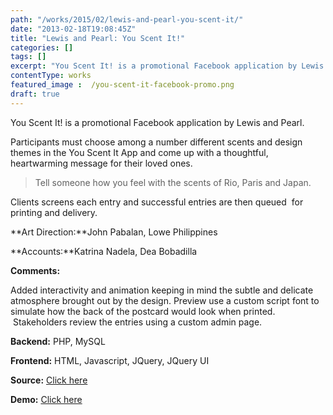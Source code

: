 ```yaml
---
path: "/works/2015/02/lewis-and-pearl-you-scent-it/"
date: "2013-02-18T19:08:45Z"
title: "Lewis and Pearl: You Scent It!"
categories: []
tags: []
excerpt: "You Scent It! is a promotional Facebook application by Lewis and Pearl.Participants must choose amo..."
contentType: works
featured_image :  /you-scent-it-facebook-promo.png
draft: true
---
```


You Scent It! is a promotional Facebook application by Lewis and Pearl.

Participants must choose among a number different scents and design themes in the You Scent It App and come up with a thoughtful, heartwarming message for their loved ones.

> Tell someone how you feel with the scents of Rio, Paris and Japan.

Clients screens each entry and successful entries are then queued  for printing and delivery.

**Art Direction:**John Pabalan, Lowe Philippines

**Accounts:**Katrina Nadela, Dea Bobadilla

**Comments:**

Added interactivity and animation keeping in mind the subtle and delicate atmosphere brought out by the design. Preview use a custom script font to simulate how the back of the postcard would look when printed.  Stakeholders review the entries using a custom admin page.

**Backend:** PHP, MySQL

**Frontend:** HTML, Javascript, JQuery, JQuery UI

**Source:** [Click here](https://github.com/chrisbautista/chrisbautista.github.io/tree/master/projects/youscentit "Github : Youscentit")

**Demo:** [Click here](https://chrisbautista.github.io/projects/youscentit/build/ "Github: You Scent It Demo")